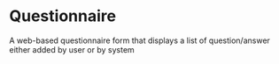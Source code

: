 Questionnaire
=============

A web-based questionnaire form that displays a list of question/answer either added by user or by system
